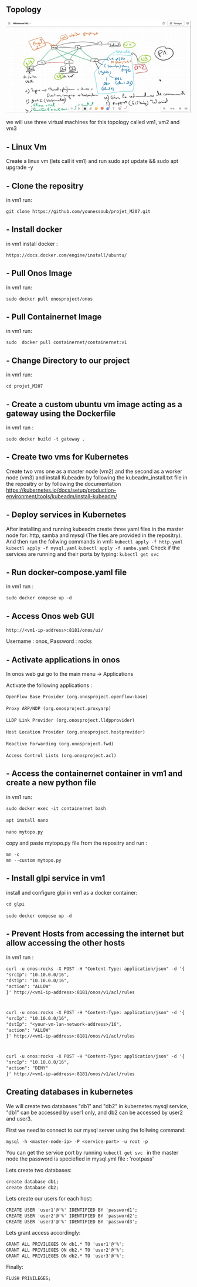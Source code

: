## Topology

![topology](./topology.jpeg)

we will use three virtual machines for this topology called vm1, vm2 and vm3

## - Linux Vm

Create a linux vm (lets call it vm1) and run 
	sudo apt update && sudo apt upgrade -y 

## - Clone the repositry
in vm1 run:

	git clone https://github.com/younessoub/projet_M207.git

## - Install docker
in vm1 install docker :

	https://docs.docker.com/engine/install/ubuntu/
	
## - Pull Onos Image 
in vm1 run:

	sudo docker pull onosproject/onos

## - Pull Containernet Image
in vm1 run:

	sudo  docker pull containernet/containernet:v1


 
## - Change Directory to our project
in vm1 run:

	cd projet_M207

 ## - Create a custom ubuntu vm image acting as a gateway using the Dockerfile
in vm1 run :

	sudo docker build -t gateway .

 ## - Create two vms for Kubernetes
Create two vms one as a master node (vm2) and the second as a worker node (vm3) and install Kubeadm by following the kubeadm_install.txt file in the repositry or by following the documentation
	https://kubernetes.io/docs/setup/production-environment/tools/kubeadm/install-kubeadm/

## - Deploy services in Kubernetes
After installing and running kubeadm create three yaml files in the master node for: http, samba and mysql (The files are provided in the repositry). And then run the follwing commands in vm1:
	`kubectl apply -f http.yaml`
 	`kubectl apply -f mysql.yaml`
  	`kubectl apply -f samba.yaml`
Check if the services are running and their ports by typing:
	`kubectl get svc`
	    
## - Run docker-compose.yaml file
in vm1 run :

	sudo docker compose up -d

## - Access Onos web GUI
	http://<vm1-ip-address>:8181/onos/ui/
Username : onos, Password : rocks

## - Activate applications in onos
	
In onos web gui go to the main menu -> Applications
	
Activate the following applications : 

	OpenFlow Base Provider (org.onosproject.openflow-base)  

	Proxy ARP/NDP (org.onosproject.proxyarp)

	LLDP Link Provider (org.onosproject.lldpprovider)

	Host Location Provider (org.onosproject.hostprovider)

	Reactive Forwarding (org.onosproject.fwd)

	Access Control Lists (org.onosproject.acl)



## - Access the containernet container in vm1 and create a new python file
in vm1 run:

	sudo docker exec -it containernet bash
	
	apt install nano
	
	nano mytopo.py

copy and paste mytopo.py file from the repositry and run :
	
	mn -c
	mn --custom mytopo.py	


## - Install glpi service in vm1 

install and configure glpi in vm1 as a docker container:

	cd glpi

	sudo docker compose up -d


## - Prevent Hosts from accessing the internet but allow accessing the other hosts

in vm1 run :

	curl -u onos:rocks -X POST -H "Content-Type: application/json" -d '{
	"srcIp": "10.10.0.0/16",
	"dstIp": "10.10.0.0/16",
	"action": "ALLOW"
	}' http://<vm1-ip-address>:8181/onos/v1/acl/rules
#
	curl -u onos:rocks -X POST -H "Content-Type: application/json" -d '{
	"srcIp": "10.10.0.0/16",
	"dstIp": "<your-vm-lan-network-address>/16",
	"action": "ALLOW"
	}' http://<vm1-ip-address>:8181/onos/v1/acl/rules
#
	curl -u onos:rocks -X POST -H "Content-Type: application/json" -d '{ 
	"srcIp": "10.10.0.0/16",
	"action": "DENY"
	}' http://<vm1-ip-address>:8181/onos/v1/acl/rules


## Creating databases in kubernetes

We will create two databases "db1" and "db2" in kubernetes mysql service, "db1" can be accessed by user1 only, and db2 can be accessed by user2 and user3.

First we need to connect to our mysql server using the follwing command:
	
	mysql -h <master-node-ip> -P <service-port> -u root -p

You can get the service port by running ```kubectl get svc ``` in the master node
the password is speciefied in mysql.yml file : 'rootpass'

Lets create two databases:

	create database db1;
	create database db2;

Lets create our users for each host:

	CREATE USER 'user1'@'%' IDENTIFIED BY 'password1';
	CREATE USER 'user2'@'%' IDENTIFIED BY 'password2';
	CREATE USER 'user3'@'%' IDENTIFIED BY 'password3';

Lets grant access accordingly:

	GRANT ALL PRIVILEGES ON db1.* TO 'user1'@'%';
	GRANT ALL PRIVILEGES ON db2.* TO 'user2'@'%';
	GRANT ALL PRIVILEGES ON db2.* TO 'user3'@'%';

Finally:

	FLUSH PRIVILEGES;
